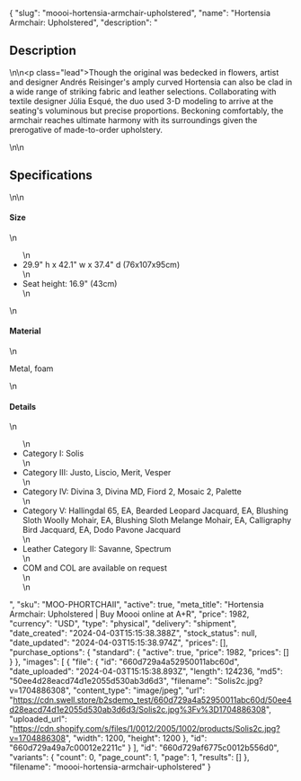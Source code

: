 {
  "slug": "moooi-hortensia-armchair-upholstered",
  "name": "Hortensia Armchair: Upholstered",
  "description": "<h2>Description</h2>\n<!-- split -->\n<p class=\"lead\">Though the original was bedecked in flowers, artist and designer Andrés Reisinger's amply curved Hortensia can also be clad in a wide range of striking fabric and leather selections. Collaborating with textile designer Júlia Esqué, the duo used 3-D modeling to arrive at the seating's voluminous but precise proportions. Beckoning comfortably, the armchair reaches ultimate harmony with its surroundings given the prerogative of made-to-order upholstery.</p>\n<!-- split -->\n<h2>Specifications</h2>\n<!-- split -->\n<h4>Size</h4>\n<ul>\n<li>29.9\" h x 42.1\" w x 37.4\" d (76x107x95cm)</li>\n<li>Seat height: 16.9\" (43cm)</li>\n</ul>\n<h4>Material</h4>\n<p>Metal, foam</p>\n<h4>Details</h4>\n<ul>\n<li>Category I: Solis</li>\n<li>Category III: Justo, Liscio, Merit, Vesper</li>\n<li>Category IV: Divina 3, Divina MD, Fiord 2, Mosaic 2, Palette</li>\n<li>Category V: Hallingdal 65, EA, Bearded Leopard Jacquard, EA, Blushing Sloth Woolly Mohair, EA, Blushing Sloth Melange Mohair, EA, Calligraphy Bird Jacquard, EA, Dodo Pavone Jacquard</li>\n<li>Leather Category II: Savanne, Spectrum</li>\n<li>COM and COL are available on request<br>\n</li>\n</ul>",
  "sku": "MOO-PHORTCHAII",
  "active": true,
  "meta_title": "Hortensia Armchair: Upholstered | Buy Moooi online at A+R",
  "price": 1982,
  "currency": "USD",
  "type": "physical",
  "delivery": "shipment",
  "date_created": "2024-04-03T15:15:38.388Z",
  "stock_status": null,
  "date_updated": "2024-04-03T15:15:38.974Z",
  "prices": [],
  "purchase_options": {
    "standard": {
      "active": true,
      "price": 1982,
      "prices": []
    }
  },
  "images": [
    {
      "file": {
        "id": "660d729a4a52950011abc60d",
        "date_uploaded": "2024-04-03T15:15:38.893Z",
        "length": 124236,
        "md5": "50ee4d28eacd74d1e2055d530ab3d6d3",
        "filename": "Solis2c.jpg?v=1704886308",
        "content_type": "image/jpeg",
        "url": "https://cdn.swell.store/b2sdemo_test/660d729a4a52950011abc60d/50ee4d28eacd74d1e2055d530ab3d6d3/Solis2c.jpg%3Fv%3D1704886308",
        "uploaded_url": "https://cdn.shopify.com/s/files/1/0012/2005/1002/products/Solis2c.jpg?v=1704886308",
        "width": 1200,
        "height": 1200
      },
      "id": "660d729a49a7c00012e2211c"
    }
  ],
  "id": "660d729af6775c0012b556d0",
  "variants": {
    "count": 0,
    "page_count": 1,
    "page": 1,
    "results": []
  },
  "filename": "moooi-hortensia-armchair-upholstered"
}